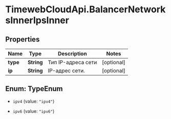 # TimewebCloudApi.BalancerNetworksInnerIpsInner

## Properties

Name | Type | Description | Notes
------------ | ------------- | ------------- | -------------
**type** | **String** | Тип IP-адреса сети | [optional] 
**ip** | **String** | IP-адрес сети. | [optional] 



## Enum: TypeEnum


* `ipv4` (value: `"ipv4"`)

* `ipv6` (value: `"ipv6"`)




